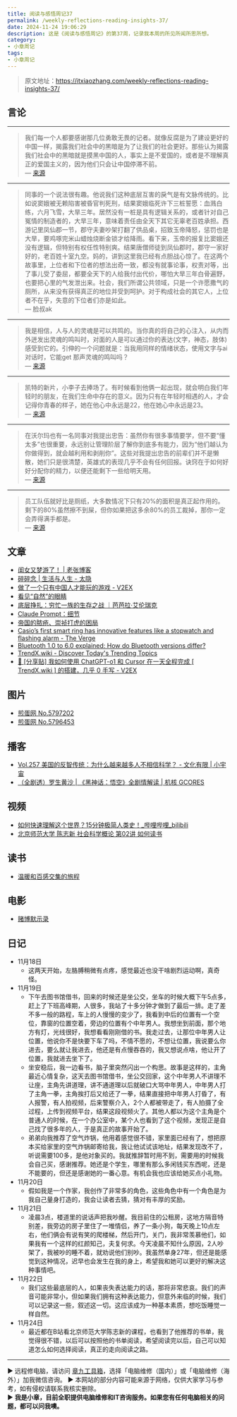 ```yaml
---
title: 阅读与感悟周记37
permalink: /weekly-reflections-reading-insights-37/
date: 2024-11-24 19:06:29
description: 这是《阅读与感悟周记》的第37周，记录我本周的所见所闻所思所想。
category:
- 小章周记
tags:
- 小章周记
---
```


> 原文地址：<https://itxiaozhang.com/weekly-reflections-reading-insights-37/>  

## 言论

---

> 我们每一个人都要感谢那几位勇敢无畏的记者。就像反腐是为了建设更好的中国一样，揭露我们社会中的黑暗是为了让我们的社会更好。那些认为揭露我们社会中的黑暗就是摸黑中国的人，事实上是不爱国的，或者是不理解真正的爱国主义的，因为他们只会让中国停滞不前。  
> — [来源](https://weibo.com/u/1951036233)

---

> 同事的一个说法很有趣。他说我们这种底层互害的戾气是有文脉传统的。比如说窦娥被无赖陷害被昏官判死刑，结果窦娥临死许下三桩誓愿：血溅白练，六月飞雪，大旱三年。居然没有一桩是具有逻辑关系的，或者针对自己冤情的制造者的，大旱三年，意味着责任由全天下其它无辜老百姓承担。西游记里凤仙郡一节，郡守夫妻吵架打翻了供品桌，招致玉帝降怒，惩罚也是大旱，要鸡啄完米山蜡烛烧断金锁才给降雨。看下来，玉帝的报复比窦娥还没有逻辑，但特别有权任性特别爽。结果唐僧师徒到凤仙郡时，郡守一家好好的，老百姓十室九空。妈的，讲到这里我已经有点胆战心惊了。在这两个故事里，上位者和下位者的想法出奇一致，都没有就事论事，权责对等，出了事儿受了委屈，都要全天下的人给我付出代价，哪怕大旱三年白骨遍野，也要把心里的气发泄出来。社会，我们所谓公共领域，只是一个许愿撒气的厕所，从来没有获得真正的地位并受到呵护。对于构成社会的其它人，上位者不在乎，失意的下位者们亦是如此。  
> — 脸叔ak

---

> 我是相信，人与人的灵魂是可以共鸣的。当你真的将自己的心注入，从内而外迸发出灵魂的鸣叫时，对面的人是可以通过你的表达(文字，神态，肢体)感受到它的。引伸的一个问题就是：当我用同样的情绪状态，使用文字与ai对话时，它能get 那声灵魂的鸣叫吗？  
> — [来源](https://m.okjike.com/originalPosts/673dd9bb41719d0e34a914d7)

---

> 凯特的新片，小李子去捧场了。有时候看到他俩一起出现，就会明白我们年轻时的朋友，在我们生命中存在的意义。因为只有在年轻时相遇的人，才会记得你青春的样子，她在他心中永远是22，他在她心中永远是23。  
> — [来源](https://weibo.com/u/1440021635)

---

> 在沃尔玛也有一名同事对我提出忠告：虽然你有很多事情要学，但不要“懂太多”也很重要，永远别让管理阶层了解你到底多有能力，因为“他们越认为你做得到，就会越利用和剥削你”。这些对我提出忠告的前辈们并不是懒散，她们只是很清楚，英雄式的表现几乎不会有任何回报。诀窍在于如何好好分配你的精力，以便还能剩下一些给明天用。  
> — [来源](https://mp.weixin.qq.com/s/ia6-aj4BZM6yY5GSOODPRQ)

---

> 员工队伍就好比是厕纸，大多数情况下只有20%的面积是真正起作用的。剩下的80%虽然擦不到屎，但你如果把这多余80%的员工裁掉，那你一定会弄得满手都是。  
> — [来源](https://jandan.net/t/5798021)

## 文章

- [闺女又梦游了！ | 老张博客](https://laozhang.org/archives/3905)
- [碎碎念 | 生活与人生 - 太隐](https://wangyurui.com/posts/sui-sui-nian-bbc88676)
- [做了一个只有中国人才能玩的游戏 - V2EX](https://www.v2ex.com/t/1091956)
- [看见“自然”的眼睛](https://mp.weixin.qq.com/s/thMGT6TYh6Kfi-u3q16B-A)
- [底层挣扎：穷忙一族的生存之战 ｜芭芭拉·艾伦瑞克](https://mp.weixin.qq.com/s/ia6-aj4BZM6yY5GSOODPRQ)
- [Claude Prompt：细节](https://mp.weixin.qq.com/s/tZPIlOFLrNjHug4yRO_PBQ)
- [帝国的脓疮、崇祯打虎的困局](https://mp.weixin.qq.com/s/6XoGL-L3xjQ4s754EA_vGA)
- [Casio’s first smart ring has innovative features like a stopwatch and flashing alarm - The Verge](https://www.theverge.com/2024/11/15/24297261/casio-smart-ring-digital-watch-crw-001-1jr)
- [Bluetooth 1.0 to 6.0 explained: How do Bluetooth versions differ?](https://www.androidauthority.com/bluetooth-versions-3488170)
- [TrendX.wiki - Discover Today's Trending Topics](https://trendx.wiki)
- [🤖 [分享贴] 我如何使用 ChatGPT-o1 和 Cursor 在一天全程完成 [ TrendX.wiki ] 的搭建，几乎 0 手写 - V2EX](https://www.v2ex.com/t/1089317)

## 图片

- [煎蛋网 No.5797202](https://jandan.net/t/5797202)
- [煎蛋网 No.5796453](https://jandan.net/t/5796453)

## 播客

- [Vol.257 美国的反智传统：为什么越来越多人不相信科学？ - 文化有限 | 小宇宙](https://www.xiaoyuzhoufm.com/episode/673bc7e945a88c424cd002f3)
- [（全剧透）罗生黄沙 | 《黑神话：悟空》全剧情解读 | 机核 GCORES](https://www.gcores.com/radios/189745)

## 视频

- [如何快速理解这个世界？15分钟极简人类史！_哔哩哔哩_bilibili](https://www.bilibili.com/video/BV1f4411x7E9)
- [北京师范大学 陈志新 社会科学概论 第02讲 如何读书](https://www.bilibili.com/video/BV151421U7vp/)

## 读书

- [温暖和百感交集的旅程](https://neodb.social/book/4ikOws277Xi9URH6uKHANr)

## 电影

- [赌博默示录](https://neodb.social/movie/41Zb02T6VJbsMnXDP18UGt)

## 日记

- 11月18日
  - 这两天开始，左胳膊稍微有点疼，感觉最近也没干啥剧烈运动啊，真奇怪。
- 11月19日
  - 下午去图书馆借书，回来的时候还是坐公交，坐车的时候大概下午5点多，赶上了下班高峰期，人很多，我站了十多分钟才做到了最后一排。走了差不多一般的路程，车上的人慢慢的变少了，我看到中后的位置有一个空位，靠窗的位置空着，旁边的位置有个中年男人。我想坐到前面，那个地方有灯，光线很好，我想看看刚刚借的书。我走过去，让那位中年男人让位置，他说你不是快要下车了吗，不情不愿的，不想让位置，我说要么你进去，要么就让我进去，他还是有点慢吞吞的，我又想说点啥，他让开了位置，我就进去坐下了。
  - 坐安稳后，我一边看书，脑子里突然闪出一个构思。故事是这样的，主角最近心情复杂，这天去图书馆借书，坐公交回家，这个中年男人不讲理不让座，主角先讲道理，讲不通道理以后就破口大骂中年男人，中年男人打了主角一拳，主角挨打后又给还了一拳，结果直接把中年男人打昏了，有人报警，有人拍视频，后来警察介入，2个人都被带走了，有人拍摄了全过程，上传到视频平台，结果这段视频火了。其他人都以为这个主角是个普通人的时候，在一个办公室中，某个人也看到了这个视频，发现正是自己找了很多年的人，于是真正的故事开始了。
  - 弟弟向我推荐了空气炸锅，他用着感觉很不错，家里面已经有了，想把原本买给家里的空气炸锅邮寄给我，我让他试试该地址，结果发现改不了，听说需要100多，是他对象买的。我就推辞暂时用不到，需要用的时候我会自己买，感谢推荐。她还是个学生，哪里有那么多闲钱买东西呢，还是不能要的，但还是感谢她的一番心意。有机会我也应该给她买点小礼物。
- 11月20日
  - 假如我是一个作家，我创作了非常多的角色，这些角色中有一个角色是为我自己量身打造的，我会让读者去猜，猜对有丰厚的奖励。
- 11月21日
  - 凌晨3点，楼道里的说话声把我吵醒。我目前住的公租房，这地方隔音特别差，我旁边的房子里住了一堆情侣，养了一条小狗，每天晚上10点左右，他们俩会有说有笑的爬楼梯，然后开门，关门，我非常羡慕他们，如果我有一个这样的红颜知己，夫复何求。今天凌晨不知什么原因，2人吵架了，我被吵的睡不着，就劝说他们别吵。我虽然单身27年，但还是能感觉到这种情况，迟早也会发生在我的身上，希望我和她可以更好的解决这种事情吧。
- 11月22日
  - 我们这些最底层的人，如果丧失表达能力的话，那将非常悲哀。我们的声音可能非常小，但如果我们拥有这种表达能力，但意外来临的时候，我们可以记录这一些，叙述这一切。这应该成为一种基本素质，想吃饭睡觉一样自然。
- 11月24日
  - 最近都在B站看北京师范大学陈志新的课程，也看到了他推荐的书单，我觉得很不错，以后可以按照他的书单阅读，希望阅读完以后，自己可以知道怎么如何选择阅读，真正的走向阅读之路。

---
▶ 远程修电脑，请访问 [章九工具箱](https://zhang9.com/)，选择「电脑维修（国内）」或「电脑维修（海外）」加我微信咨询。 
▶ 本网站的部分内容可能来源于网络，仅供大家学习与参考，如有侵权请联系我核实删除。  
▶ **我是小章，目前全职提供电脑维修和IT咨询服务。如果您有任何电脑相关的问题，都可以问我噢。**  
